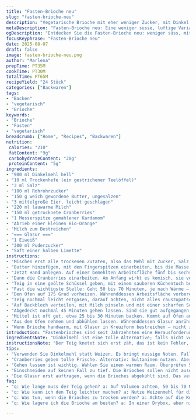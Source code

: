 ```yaml
---
title: "Fasten-Brioche neu"
slug: "fasten-brioche-neu"
description: "Vegetarische Brioche mit eher weniger Zucker, mit Dinkel statt Weizen, Zitrusnote durch Orangenschale, und Kardamom für den Twist. Hefe leicht reduziert, Salz leicht erhöht. Rosinen ersetzt durch getrocknete Cranberries für Frische. Kleiner Zug Honig dazu. Voll auf Handarbeit, Knetzeit angepasst, Gehzeit an warme Ecken. Eigene Unterschiede, mehr Biss, dennoch luftig. Glasur mit Limette, weniger süß. Schritt für Schritt erklärt mit Fokus auf Haptik, Geruch und Sichtbares - weniger Zeitangaben, mehr Gefühl fürs Gelingen."
metaDescription: "Fasten-Brioche neu: Eine weniger süsse, luftige Variante mit Dinkel und einem Twist aus Kardamom und Orangenschale."
ogDescription: "Entdecken Sie die Fasten-Brioche neu: weniger süss, mit frischen Cranberries und aromatischer Limetten-Glasur."
focusKeyphrase: "Fasten-Brioche neu"
date: 2025-08-07
draft: false
image: fasten-brioche-neu.png
author: "Marlena"
prepTime: PT35M
cookTime: PT30M
totalTime: PT65M
recipeYield: "24 Stück"
categories: ["Backwaren"]
tags:
- "Backen"
- "vegetarisch"
- "Brioche"
keywords:
- "Brioche"
- "Fasten"
- "vegetarisch"
breadcrumb: ["Home", "Recipes", "Backwaren"]
nutrition: 
 calories: "210"
 fatContent: "9g"
 carbohydrateContent: "28g"
 proteinContent: "5g"
ingredients:
- "900 ml Dinkelmehl hell"
- "10 ml Trockenhefe (ein gestrichener Teelöffel)"
- "3 ml Salz"
- "100 ml Rohrohrzucker"
- "150 g weich gewordene Butter, ungesalzen"
- "3 mittelgroße Eier, leicht geschlagen"
- "220 ml lauwarme Milch"
- "150 ml getrocknete Cranberries"
- "1 Messerspitze gemahlener Kardamom"
- "Abrieb einer kleinen Bio-Orange"
- "Milch zum Bestreichen"
- "=== Glasur ==="
- "1 Eiweiß"
- "300 ml Puderzucker"
- "Saft einer halben Limette"
instructions:
- "Mischen erst alle trockenen Zutaten, also das Mehl mit Zucker, Salz, Hefe, Kardamom und Orangenschale in einer großen Schüssel. Gerade die Orangen- und Kardamom-Aromen bringen eine unerwartete Frische, also nicht weglassen, selbst wenn ungewohnt."
- "Butter hinzufügen, mit den Fingerspitzen einarbeiten, bis die Masse krümelig wirkt. Dann Eier plus lauwarme Milch dazu. Mit einem Holzlöffel grob vermengen, trotzdem noch recht klebrig, das soll so sein."
- "Jetzt Hand anlegen. Auf einer bemehlten Arbeitsfläche fünf bis sechs Minuten kneten, bis die Masse elastisch wird, fast leicht glänzend. Die Konsistenz darf nicht zu trocken sein. Wenn zu klebrig, wenig Mehl nachstreuen. Kneten bis sie sich langsam vom Tisch löst."
- "Dann die Cranberries einarbeiten. Am Anfang wirkt es komisch, sie verteilen sich nicht leicht, bleiben kleben – unbedingt zwei Minuten extra kneten, damit sie gut eingebunden werden. Weiche Rosinen wären zu süß, Cranberries geben den Kick."
- "Teig in eine geölte Schüssel geben, mit einem sauberen Küchentuch bedecken."
- "Fast die wichtigste Stelle: Geht 50 bis 70 Minuten, je nach Wärme – man nimmt keine Minuten, sondern das Volumen. Der Teig soll merklich auf das Doppelte aufgehen, Fingerprobe hilft: leicht eindrücken – bleibt die Delle, weiter warten."
- "Den Ofen auf 175 Grad vorheizen. Währenddessen Arbeitsfläche vorbereiten – Backpapier auf Backblech legen."
- "Teig nochmal leicht entgasen, darauf achten, nicht alles rauszupatschen, aber Luft raus. In 24 gleich große Kugeln teilen. Größe etwa wie ein Golfball bis Tennisball – nicht zu klein sonst trocken."
- "Auf Backblech verteilen, mit Milch pinseln und mit einer scharfen Schere oder Küchenmesser kreuze einschneiden. Der Trick: Schnitte nicht zu tief, eher oberflächlich, sonst gehen die Brioche auseinander und reissen unkontrolliert auf."
- "Abgedeckt nochmal 45 Minuten gehen lassen. Sind sie gut aufgegangen, weich und prall, geht’s ab in den Ofen."
- "Mittel ist oft gut, etwa 25 bis 30 Minuten backen. Kommt auf Ofen an. Beobachten: Farbe soll goldbraun werden, Oberseite leicht glänzend, Boden klingt hohl beim Klopfen."
- "Aus dem Ofen nehmen und abkühlen lassen. Währenddessen Glasur anrühren: Eiweiß mit Puderzucker und Limettensaft in einer Schüssel, mit Schneebesen rühren, bis sie dick und glänzend ist."
- "Wenn Brioche handwarm, mit Glasur in Kreuzform bestreichen – nicht zu viel, sonst wird es klebrig. Glasur härtet beim Abkühlen leicht aus, gibt knackige Süße und leicht säuerlichen Wumms zum Finish."
introduction: "Fastenbrioches sind seit Jahrzehnten eine Herausforderung in meiner Küche. Zum Fasten wollte ich nicht allzu süße Varianten, die trotzdem luftig und aromatisch sind. Dinkelmehl bringt eine nussige Note, während eine Prise Kardamom und Orangenschale den Duft hebt. Statt klassischer Rosinen habe ich Cranberries gewählt – nicht zu süß, aber saftig. Ich habe die Hefemenge leicht angepasst - manchmal wirken 2 1/2 Teelöffel zu großzügig, besonders bei wärmeren Temperaturen. Gehzeiten sind variabel – man muss genau hinschauen, wie die Teigmasse lebt, ob sie elastisch ist, prall, die Fingerprobe nicht lügen kann. Viel Freude, beim Beobachten, Fühlen und Riechen – nichts übergeht, alles ist Teil des Ganzen."
ingredientsNote: "Dinkelmehl ist eine tolle Alternative; falls nicht vorhanden, kann auch Weizenmehl 405 benutzt werden, die Textur wird etwas leichter. Trockenhefe lässt sich leicht durch frische Hefe ersetzen – dann einfach 20 g Frischhefe nutzen und diese vorher in lauwarmem Wasser mit etwas Zucker auflösen. Für mehr Aroma nehme ich oft Rohrohrzucker, brauner Zucker geht auch, wirkt aber intensiver. Butter ruhig gut weich machen, sie verteilt sich besser, und Zucker schmelzt in der Knetphase leicht mit, was das Flechten unterstützt. Cranberries durch Sultaninen ersetzen? Klar, aber die Süße nehmen – dann Zucker ggf reduzieren. Kardamom und Orangenabrieb sind entscheidend für den Wohlgeruch; ohne sie wirkt alles fad. Für Glasur alternativ Honig und Puderzucker mischen, dann aber keine Säure, sondern Vanille."
instructionsNote: "Der Teig knetet sich erst zäh, das ist kein Fehler, sondern gutes Hefegebäckverhalten. Am besten den Schüsselrand mit einem feuchten Tuch abdecken, sonst weich die Oberfläche aus. Gehen lassen am besten in einem leicht warmen Raum; Heizkörper sind zu heiß, können die Hefe abtöten, zu kühl verlangsamt den Prozess unnötig. Schneiden Sie die Kreuze flach ein – das verhindert, dass die Brioches beim Backen einzelne Flügel bilden. Beim Backen hört man oft ein leichtes Knistern – das gibt eine Idee, dass die Feuchtigkeit entweicht und die schöne Kruste sich bildet. Die Glasur auftragen erst, wenn die Brioches kühler werden, sonst verläuft sie und wird dünn. Wenn die Glasur trocken ist, bildet sie eine sehr feine Kruste, die süß säuerlich in der Textur wirkt. Lagerung: luftdicht in Blechdose, das hält sie länger frisch, aber kalt lagern vermeiden, sonst werden die Brioches zu kompakt."
tips:
- "Verwenden Sie Dinkelmehl statt Weizen. Es bringt nussige Noten. Falls nicht vorhanden, geht auch Weizenmehl 405. Textur wird dann leichter. Beachten Sie, dass Trockenhefe durch frische ersetzt werden kann. Nutzen Sie 20 g frische Hefe, vorher in lauwarmem Wasser auflösen. Rühren Sie einen Löffel Zucker dazu."
- "Cranberries geben tolle Frische. Alternativ: Sultaninen nutzen. Aber weniger Zucker als im Rezept vorsehen. Die Kombination der Aromen: Kardamom und Orangenschalenabrieb nicht weglassen. Das Aroma macht den Unterschied. Hefe: Achten Sie auf die richtige Menge, bei warmem Wetter ist weniger oft mehr."
- "Gehen lassen ist wichtig. Wählen Sie einen warmen Raum. Überprüfen Sie den Teig. Es soll fast das doppelte Volumen erreichen. Fingerprobe: bleibt die Delle stehen, ist es Zeit."
- "Einschneiden auf keinen Fall zu tief. Die Brioches sollen nicht auseinander reissen. Ein flacher Schnitt reicht aus, aber präzise. Und achten Sie auf den Klang beim Klopfen. Ein hohles Geräusch zeigt, dass sie gut gebacken sind."
- "Die Glasur erst auftragen, wenn die Brioches abgekühlt sind. Das verhindert ein Verlaufen der Glasur. Der Zuckerguss muss dick und glänzend sein. Der süss-säuerliche Geschmack kommt gut zur Geltung. Aufbewahrung: In einer Blechdose luftdicht lagern, nicht zu kalt."
faq:
- "q: Wie lange muss der Teig gehen? a: Auf Volumen achten, 50 bis 70 Minuten. Je nach Wärme. Fingerprobe hilft. Doppelte Größe ist Ziel."
- "q: Wie kann ich den Teig leichter machen? a: Nutze Weizenmehl für die leichtere Textur. Dinkel gibt es oft nicht überall. Experimentiere. Hefe kann frisch sein. Achte auf die richtige Menge."
- "q: Was tun, wenn die Brioches zu trocken werden? a: Achte auf die Knetzeit. Zu lange und sie werden hart. Kneten bis elastisch. Das ist wichtig. So bleiben sie luftig."
- "q: Wie lagere ich die Brioche am besten? a: In einer Drybox, aber nicht kühl. Nichts trockener als nötig. So bleibt die Konsistenz weich. Alternativen sind vorhanden, aber lüften wichtig."

---
```

